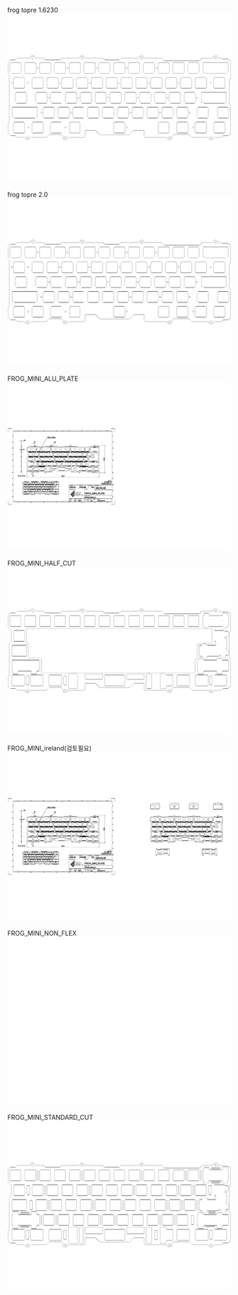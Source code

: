 <br/>frog topre 1.6230<br/>![image](./frog%20topre%201.6230.png)<br/>
<br/>frog topre 2.0<br/>![image](./frog%20topre%202.0.png)<br/>
<br/>FROG_MINI_ALU_PLATE<br/>![image](./FROG_MINI_ALU_PLATE.png)<br/>
<br/>FROG_MINI_HALF_CUT<br/>![image](./FROG_MINI_HALF_CUT.png)<br/>
<br/>FROG_MINI_ireland(검토필요)<br/>![image](./FROG_MINI_ireland(검토필요).png)<br/>
<br/>FROG_MINI_NON_FLEX<br/>![image](./FROG_MINI_NON_FLEX.png)<br/>
<br/>FROG_MINI_STANDARD_CUT<br/>![image](./FROG_MINI_STANDARD_CUT.png)<br/>
